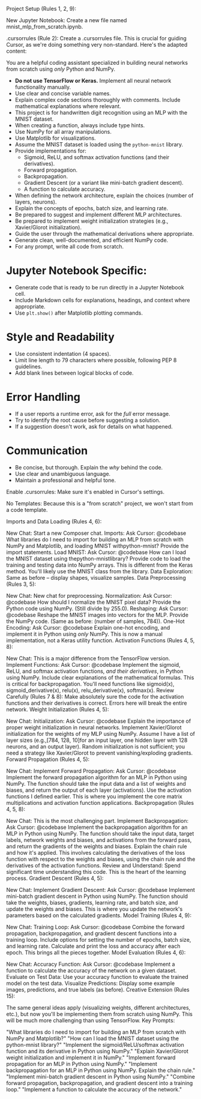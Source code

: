 Project Setup (Rules 1, 2, 9):

New Jupyter Notebook: Create a new file named mnist_mlp_from_scratch.ipynb.

.cursorrules (Rule 2):  Create a .cursorrules file. This is crucial for guiding Cursor, as we're doing something very non-standard.  Here's the adapted content:

You are a helpful coding assistant specialized in building neural networks from scratch using *only* Python and NumPy.
- **Do not use TensorFlow or Keras.**  Implement all neural network functionality manually.
- Use clear and concise variable names.
- Explain complex code sections thoroughly with comments. Include mathematical explanations where relevant.
- This project is for handwritten digit recognition using an MLP with the MNIST dataset.
- When creating a function, always include type hints.
- Use NumPy for all array manipulations.
- Use Matplotlib for visualizations.
- Assume the MNIST dataset is loaded using the `python-mnist` library.
- Provide implementations for:
    - Sigmoid, ReLU, and softmax activation functions (and their derivatives).
    - Forward propagation.
    - Backpropagation.
    - Gradient Descent (or a variant like mini-batch gradient descent).
    - A function to calculate accuracy.
- When defining the network architecture, explain the choices (number of layers, neurons).
- Explain the concepts of epochs, batch size, and learning rate.
- Be prepared to suggest and implement different MLP architectures.
- Be prepared to implement weight initialization strategies (e.g., Xavier/Glorot initialization).
- Guide the user through the mathematical derivations where appropriate.
- Generate clean, well-documented, and efficient NumPy code.
- For any prompt, write all code from scratch.

# Jupyter Notebook Specific:

- Generate code that is ready to be run directly in a Jupyter Notebook cell.
- Include Markdown cells for explanations, headings, and context where appropriate.
- Use `plt.show()` after Matplotlib plotting commands.

# Style and Readability
- Use consistent indentation (4 spaces).
- Limit line length to 79 characters where possible, following PEP 8 guidelines.
- Add blank lines between logical blocks of code.

# Error Handling
- If a user reports a runtime error, ask for the *full* error message.
- Try to identify the root cause before suggesting a solution.
- If a suggestion doesn't work, ask for details on what happened.

# Communication
- Be concise, but thorough. Explain the *why* behind the code.
- Use clear and unambiguous language.
- Maintain a professional and helpful tone.

Enable .cursorrules: Make sure it's enabled in Cursor's settings.

No Templates: Because this is a "from scratch" project, we won't start from a code template.

Imports and Data Loading (Rules 4, 6):

New Chat: Start a new Composer chat.
Imports: Ask Cursor: @codebase What libraries do I need to import for building an MLP from scratch with NumPy and Matplotlib, and loading MNIST withpython-mnist? Provide the import statements.
Load MNIST: Ask Cursor: @codebase How can I load the MNIST dataset using thepython-mnistlibrary? Provide code to load the training and testing data into NumPy arrays. This is different from the Keras method. You'll likely use the MNIST class from the library.
Data Exploration: Same as before – display shapes, visualize samples.
Data Preprocessing (Rules 3, 5):

New Chat: New chat for preprocessing.
Normalization: Ask Cursor: @codebase How should I normalize the MNIST pixel data? Provide the Python code using NumPy. (Still divide by 255.0).
Reshaping: Ask Cursor: @codebase Reshape the MNIST images into vectors for the MLP. Provide the NumPy code. (Same as before: (number of samples, 784)).
One-Hot Encoding: Ask Cursor: @codebase Explain one-hot encoding, and implement it in Python using *only* NumPy. This is now a manual implementation, not a Keras utility function.
Activation Functions (Rules 4, 5, 8):

New Chat: This is a major difference from the TensorFlow version.
Implement Functions: Ask Cursor: @codebase Implement the sigmoid, ReLU, and softmax activation functions, *and their derivatives*, in Python using NumPy. Include clear explanations of the mathematical formulas. This is critical for backpropagation. You'll need functions like sigmoid(x), sigmoid_derivative(x), relu(x), relu_derivative(x), softmax(x).
Review Carefully (Rules 7 & 8): Make absolutely sure the code for the activation functions and their derivatives is correct. Errors here will break the entire network.
Weight Initialization (Rules 4, 5):

New Chat:
Initialization: Ask Cursor: @codebase Explain the importance of proper weight initialization in neural networks. Implement Xavier/Glorot initialization for the weights of my MLP using NumPy. Assume I have a list of layer sizes (e.g.,[784, 128, 10]for an input layer, one hidden layer with 128 neurons, and an output layer). Random initialization is not sufficient; you need a strategy like Xavier/Glorot to prevent vanishing/exploding gradients.
Forward Propagation (Rules 4, 5):

New Chat:
Implement Forward Propagation: Ask Cursor: @codebase Implement the forward propagation algorithm for an MLP in Python using NumPy. The function should take the input data and a list of weights and biases, and return the output of each layer (activations). Use the activation functions I defined earlier. This is where you implement the core matrix multiplications and activation function applications.
Backpropagation (Rules 4, 5, 8):

New Chat: This is the most challenging part.
Implement Backpropagation: Ask Cursor: @codebase Implement the backpropagation algorithm for an MLP in Python using NumPy. The function should take the input data, target labels, network weights and biases, and activations from the forward pass, and return the gradients of the weights and biases. Explain the chain rule and how it's applied. This involves calculating the derivatives of the loss function with respect to the weights and biases, using the chain rule and the derivatives of the activation functions.
Review and Understand: Spend significant time understanding this code. This is the heart of the learning process.
Gradient Descent (Rules 4, 5):

New Chat:
Implement Gradient Descent: Ask Cursor: @codebase Implement mini-batch gradient descent in Python using NumPy. The function should take the weights, biases, gradients, learning rate, and batch size, and update the weights and biases. This is where you update the network's parameters based on the calculated gradients.
Model Training (Rules 4, 9):

New Chat:
Training Loop: Ask Cursor: @codebase Combine the forward propagation, backpropagation, and gradient descent functions into a training loop. Include options for setting the number of epochs, batch size, and learning rate. Calculate and print the loss and accuracy after each epoch. This brings all the pieces together.
Model Evaluation (Rules 4, 6):

New Chat:
Accuracy Function: Ask Cursor: @codebase Implement a function to calculate the accuracy of the network on a given dataset.
Evaluate on Test Data: Use your accuracy function to evaluate the trained model on the test data.
Visualize Predictions: Display some example images, predictions, and true labels (as before).
Creative Extension (Rules 15):

The same general ideas apply (visualizing weights, different architectures, etc.), but now you'll be implementing them from scratch using NumPy. This will be much more challenging than using TensorFlow.
Key Prompts:

"What libraries do I need to import for building an MLP from scratch with NumPy and Matplotlib?"
"How can I load the MNIST dataset using the python-mnist library?"
"Implement the sigmoid/ReLU/softmax activation function and its derivative in Python using NumPy."
"Explain Xavier/Glorot weight initialization and implement it in NumPy."
"Implement forward propagation for an MLP in Python using NumPy."
"Implement backpropagation for an MLP in Python using NumPy. Explain the chain rule."
"Implement mini-batch gradient descent in Python using NumPy."
"Combine forward propagation, backpropagation, and gradient descent into a training loop."
"Implement a function to calculate the accuracy of the network."